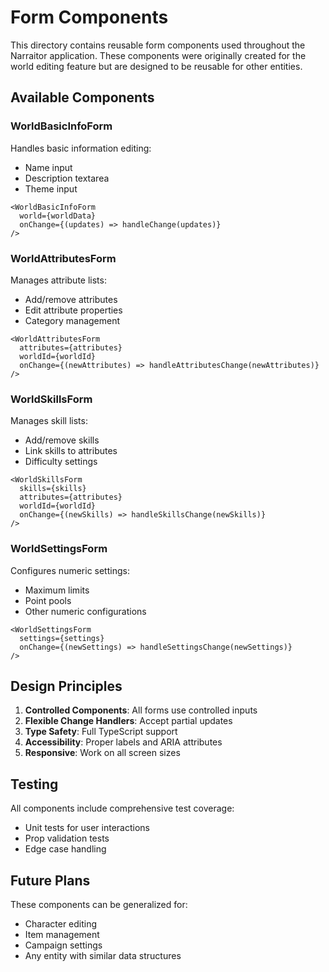 # Form Components

This directory contains reusable form components used throughout the Narraitor application. These components were originally created for the world editing feature but are designed to be reusable for other entities.

## Available Components

### WorldBasicInfoForm
Handles basic information editing:
- Name input
- Description textarea
- Theme input

```tsx
<WorldBasicInfoForm 
  world={worldData} 
  onChange={(updates) => handleChange(updates)} 
/>
```

### WorldAttributesForm
Manages attribute lists:
- Add/remove attributes
- Edit attribute properties
- Category management

```tsx
<WorldAttributesForm 
  attributes={attributes} 
  worldId={worldId}
  onChange={(newAttributes) => handleAttributesChange(newAttributes)} 
/>
```

### WorldSkillsForm
Manages skill lists:
- Add/remove skills
- Link skills to attributes
- Difficulty settings

```tsx
<WorldSkillsForm 
  skills={skills}
  attributes={attributes}
  worldId={worldId}
  onChange={(newSkills) => handleSkillsChange(newSkills)} 
/>
```

### WorldSettingsForm
Configures numeric settings:
- Maximum limits
- Point pools
- Other numeric configurations

```tsx
<WorldSettingsForm 
  settings={settings}
  onChange={(newSettings) => handleSettingsChange(newSettings)} 
/>
```

## Design Principles

1. **Controlled Components**: All forms use controlled inputs
2. **Flexible Change Handlers**: Accept partial updates
3. **Type Safety**: Full TypeScript support
4. **Accessibility**: Proper labels and ARIA attributes
5. **Responsive**: Work on all screen sizes

## Testing

All components include comprehensive test coverage:
- Unit tests for user interactions
- Prop validation tests
- Edge case handling

## Future Plans

These components can be generalized for:
- Character editing
- Item management
- Campaign settings
- Any entity with similar data structures